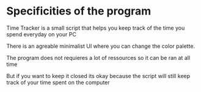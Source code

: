 # Specificities of the program

Time Tracker is a small script that helps you keep track of the time you spend everyday on your PC

There is an agreable minimalist UI where you can change the color palette.

The program does not requieres a lot of ressources so it can be ran at all time

But if you want to keep it closed its okay because the script will still keep track of your time spent on the computer
